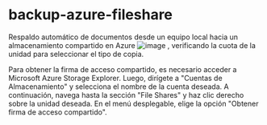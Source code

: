 # backup-azure-fileshare
Respaldo automático de documentos desde un equipo local hacia un almacenamiento compartido en Azure ![image](https://github.com/cguerrero-soporte/backup-azure-fileshare/assets/54060479/ea4b532d-bd19-4c30-9a88-d7ebc82c5ce2)
, verificando la cuota de la unidad para seleccionar el tipo de copia.

Para obtener la firma de acceso compartido, es necesario acceder a Microsoft Azure Storage Explorer. Luego, dirígete a "Cuentas de Almacenamiento" y selecciona el nombre de la cuenta deseada. A continuación, navega hasta la sección "File Shares" y haz clic derecho sobre la unidad deseada. En el menú desplegable, elige la opción "Obtener firma de acceso compartido".

